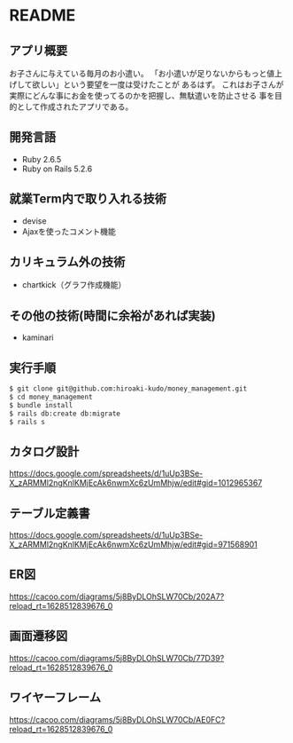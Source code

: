 # README

## アプリ概要

お子さんに与えている毎月のお小遣い。
「お小遣いが足りないからもっと値上げして欲しい」という要望を一度は受けたことが
あるはず。
これはお子さんが実際にどんな事にお金を使ってるのかを把握し、無駄遣いを防止させる
事を目的として作成されたアプリである。

## 開発言語

* Ruby 2.6.5
* Ruby on Rails 5.2.6

## 就業Term内で取り入れる技術

* devise
* Ajaxを使ったコメント機能

## カリキュラム外の技術
* chartkick（グラフ作成機能）

## その他の技術(時間に余裕があれば実装)
* kaminari

## 実行手順

```bash
$ git clone git@github.com:hiroaki-kudo/money_management.git
$ cd money_management
$ bundle install  
$ rails db:create db:migrate  
$ rails s
```

## カタログ設計

https://docs.google.com/spreadsheets/d/1uUp3BSe-X_zARMMl2ngKnlKMjEcAk6nwmXc6zUmMhjw/edit#gid=1012965367

## テーブル定義書

https://docs.google.com/spreadsheets/d/1uUp3BSe-X_zARMMl2ngKnlKMjEcAk6nwmXc6zUmMhjw/edit#gid=971568901

## ER図

https://cacoo.com/diagrams/5j8ByDLOhSLW70Cb/202A7?reload_rt=1628512839676_0

## 画面遷移図

https://cacoo.com/diagrams/5j8ByDLOhSLW70Cb/77D39?reload_rt=1628512839676_0

## ワイヤーフレーム

https://cacoo.com/diagrams/5j8ByDLOhSLW70Cb/AE0FC?reload_rt=1628512839676_0
